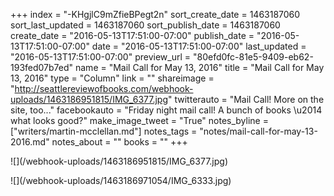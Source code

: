 +++
index = "-KHgjlC9mZfieBPegt2n"
sort_create_date = 1463187060
sort_last_updated = 1463187060
sort_publish_date = 1463187060
create_date = "2016-05-13T17:51:00-07:00"
publish_date = "2016-05-13T17:51:00-07:00"
date = "2016-05-13T17:51:00-07:00"
last_updated = "2016-05-13T17:51:00-07:00"
preview_url = "80efd0fc-81e5-9409-eb62-193fed07b7ed"
name = "Mail Call for May 13, 2016"
title = "Mail Call for May 13, 2016"
type = "Column"
link = ""
shareimage = "http://seattlereviewofbooks.com/webhook-uploads/1463186951815/IMG_6377.jpg"
twitterauto = "Mail Call! More on the site, too..."
facebookauto = "Friday night mail call! A bunch of books \u2014 what looks good?"
make_image_tweet = "True"
notes_byline = ["writers/martin-mcclellan.md"]
notes_tags = "notes/mail-call-for-may-13-2016.md"
notes_about = ""
books = ""
+++
<p class="image">![](/webhook-uploads/1463186951815/IMG_6377.jpg)</p>
<p class="image">![](/webhook-uploads/1463186971054/IMG_6333.jpg)</p>